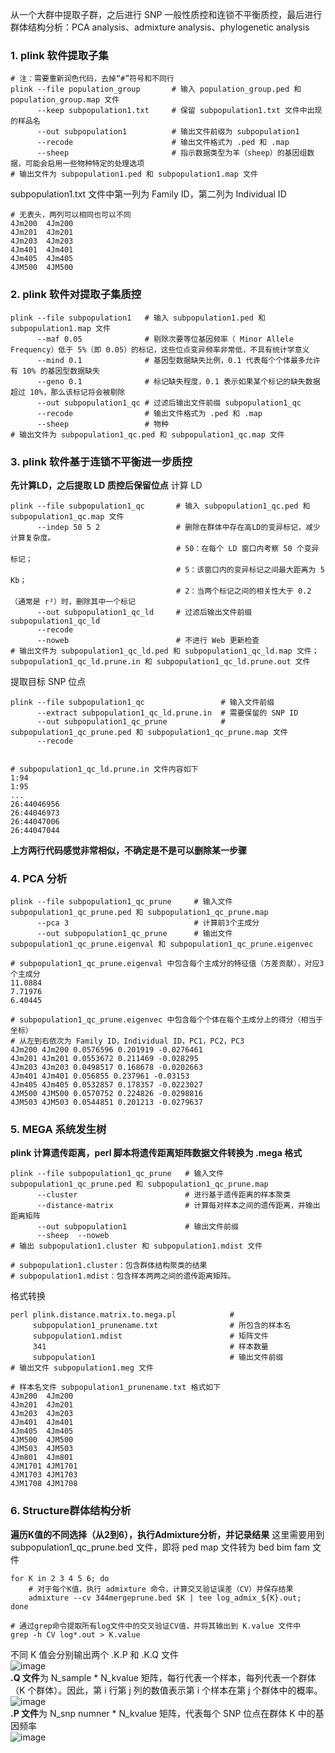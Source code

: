 从一个大群中提取子群，之后进行 SNP 一般性质控和连锁不平衡质控，最后进行群体结构分析：PCA analysis、admixture analysis、phylogenetic analysis

### 1. plink 软件提取子集
```
# 注：需要重新润色代码，去掉“#”符号和不同行
plink --file population_group       # 输入 population_group.ped 和 population_group.map 文件
      --keep subpopulation1.txt     # 保留 subpopulation1.txt 文件中出现的样品名
      --out subpopulation1          # 输出文件前缀为 subpopulation1
      --recode                      # 输出文件格式为 .ped 和 .map 
      --sheep                       # 指示数据类型为羊（sheep）的基因组数据，可能会启用一些物种特定的处理选项
# 输出文件为 subpopulation1.ped 和 subpopulation1.map 文件
```
subpopulation1.txt 文件中第一列为 Family ID，第二列为 Individual ID
```
# 无表头，两列可以相同也可以不同
4Jm200  4Jm200
4Jm201  4Jm201
4Jm203  4Jm203
4Jm401  4Jm401
4Jm405  4Jm405
4JM500  4JM500
```

### 2. plink 软件对提取子集质控
```
plink --file subpopulation1   # 输入 subpopulation1.ped 和 subpopulation1.map 文件
      --maf 0.05              # 剔除次要等位基因频率（ Minor Allele Frequency）低于 5%（即 0.05）的标记，这些位点变异频率非常低，不具有统计学意义
      --mind 0.1              # 基因型数据缺失比例，0.1 代表每个个体最多允许有 10% 的基因型数据缺失
      --geno 0.1              # 标记缺失程度，0.1 表示如果某个标记的缺失数据超过 10%，那么该标记将会被剔除
      --out subpopulation1_qc # 过滤后输出文件前缀 subpopulation1_qc
      --recode                # 输出文件格式为 .ped 和 .map
      --sheep                 # 物种
# 输出文件为 subpopulation1_qc.ped 和 subpopulation1_qc.map 文件
```


### 3. plink 软件基于连锁不平衡进一步质控
**先计算LD，之后提取 LD 质控后保留位点**
计算 LD
```
plink --file subpopulation1_qc       # 输入 subpopulation1_qc.ped 和 subpopulation1_qc.map 文件
      --indep 50 5 2                 # 删除在群体中存在高LD的变异标记，减少计算复杂度。
                                     # 50：在每个 LD 窗口内考察 50 个变异标记；
                                     # 5：该窗口内的变异标记之间最大距离为 5 Kb；
                                     # 2：当两个标记之间的相关性大于 0.2（通常是 r²）时，删除其中一个标记
      --out subpopulation1_qc_ld     # 过滤后输出文件前缀 subpopulation1_qc_ld
      --recode                      
      --noweb                        # 不进行 Web 更新检查
# 输出文件为 subpopulation1_qc_ld.ped 和 subpopulation1_qc_ld.map 文件；subpopulation1_qc_ld.prune.in 和 subpopulation1_qc_ld.prune.out 文件
```
提取目标 SNP 位点
```
plink --file subpopulation1_qc                 # 输入文件前缀
      --extract subpopulation1_qc_ld.prune.in  # 需要保留的 SNP ID
      --out subpopulation1_qc_prune            # subpopulation1_qc_prune.ped 和 subpopulation1_qc_prune.map 文件
      --recode


# subpopulation1_qc_ld.prune.in 文件内容如下
1:94
1:95
...
26:44046956
26:44046973
26:44047006
26:44047044
```
**上方两行代码感觉非常相似，不确定是不是可以删除某一步骤**



### 4. PCA 分析
```
plink --file subpopulation1_qc_prune     # 输入文件 subpopulation1_qc_prune.ped 和 subpopulation1_qc_prune.map
      --pca 3                            # 计算前3个主成分
      --out subpopulation1_qc_prune      # 输出文件 subpopulation1_qc_prune.eigenval 和 subpopulation1_qc_prune.eigenvec

# subpopulation1_qc_prune.eigenval 中包含每个主成分的特征值（方差贡献），对应3个主成分
11.0884
7.71976
6.40445

# subpopulation1_qc_prune.eigenvec 中包含每个个体在每个主成分上的得分（相当于坐标）
# 从左到右依次为 Family ID，Individual ID，PC1，PC2，PC3
4Jm200 4Jm200 0.0576596 0.201919 -0.0276461
4Jm201 4Jm201 0.0553672 0.211469 -0.028295
4Jm203 4Jm203 0.0498517 0.168678 -0.0202663
4Jm401 4Jm401 0.056855 0.237961 -0.03153
4Jm405 4Jm405 0.0532857 0.178357 -0.0223027
4JM500 4JM500 0.0570752 0.224826 -0.0298816
4JM503 4JM503 0.0544851 0.201213 -0.0279637
```

### 5. MEGA 系统发生树
**plink 计算遗传距离，perl 脚本将遗传距离矩阵数据文件转换为 .mega 格式**
```
plink --file subpopulation1_qc_prune   # 输入文件 subpopulation1_qc_prune.ped 和 subpopulation1_qc_prune.map
      --cluster                        # 进行基于遗传距离的样本聚类
      --distance-matrix                # 计算每对样本之间的遗传距离，并输出距离矩阵
      --out subpopulation1             # 输出文件前缀
      --sheep  --noweb
# 输出 subpopulation1.cluster 和 subpopulation1.mdist 文件

# subpopulation1.cluster：包含群体结构聚类的结果
# subpopulation1.mdist：包含样本两两之间的遗传距离矩阵。
```
格式转换
```
perl plink.distance.matrix.to.mega.pl            # 
     subpopulation1_prunename.txt                # 所包含的样本名
     subpopulation1.mdist                        # 矩阵文件 
     341                                         # 样本数量
     subpopulation1                              # 输出文件前缀
# 输出文件 subpopulation1.meg 文件

# 样本名文件 subpopulation1_prunename.txt 格式如下 
4Jm200	4Jm200
4Jm201	4Jm201
4Jm203	4Jm203
4Jm401	4Jm401
4Jm405	4Jm405
4JM500	4JM500
4JM503	4JM503
4Jm801	4Jm801
4JM1701	4JM1701
4JM1703	4JM1703
4JM1708	4JM1708
```

### 6. Structure群体结构分析
**遍历K值的不同选择（从2到6），执行Admixture分析，并记录结果**
这里需要用到 subpopulation1_qc_prune.bed 文件，即将 ped map 文件转为 bed bim fam 文件
```
for K in 2 3 4 5 6; do 
    # 对于每个K值，执行 admixture 命令，计算交叉验证误差（CV）并保存结果
    admixture --cv 344mergeprune.bed $K | tee log_admix_${K}.out;
done

# 通过grep命令提取所有log文件中的交叉验证CV值，并将其输出到 K.value 文件中
grep -h CV log*.out > K.value
```
不同 K 值会分别输出两个 .K.P 和 .K.Q 文件  
![image](https://github.com/user-attachments/assets/69231845-a793-4d21-a8c0-b2d12d7c6d67)  
**.Q 文件**为 N_sample * N_kvalue 矩阵，每行代表一个样本，每列代表一个群体（K 个群体）。因此，第 i 行第 j 列的数值表示第 i 个样本在第 j 个群体中的概率。  
![image](https://github.com/user-attachments/assets/76126ebe-89ef-40a5-945c-6880ac07aa10)  
**.P 文件**为 N_snp numner * N_kvalue 矩阵，代表每个 SNP 位点在群体 K 中的基因频率  
![image](https://github.com/user-attachments/assets/114c34a4-e3c3-42de-94ea-3aa00c00dcae)











